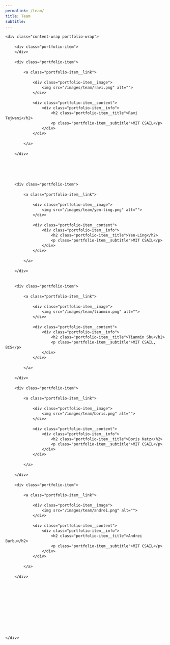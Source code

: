 ```yaml
---
permalink: /team/
title: Team
subtitle: 
---
```




<section class="portfolio">

	<div class="content-wrap portfolio-wrap">

		<div class="portfolio-item">
        </div>

		<div class="portfolio-item">

			<a class="portfolio-item__link">

				<div class="portfolio-item__image">
					<img src="/images/team/ravi.png" alt="">
				</div>

				<div class="portfolio-item__content">
					<div class="portfolio-item__info">
						<h2 class="portfolio-item__title">Ravi Tejwani</h2>
						<p class="portfolio-item__subtitle">MIT CSAIL</p>
					</div>
				</div>

			</a>

		</div>
        
        
        
        
        
        <div class="portfolio-item">

			<a class="portfolio-item__link">

				<div class="portfolio-item__image">
					<img src="/images/team/yen-ling.png" alt="">
				</div>

				<div class="portfolio-item__content">
					<div class="portfolio-item__info">
						<h2 class="portfolio-item__title">Yen-Ling</h2>
						<p class="portfolio-item__subtitle">MIT CSAIL</p>
					</div>
				</div>

			</a>

		</div>
        
        
        <div class="portfolio-item">

			<a class="portfolio-item__link">

				<div class="portfolio-item__image">
					<img src="/images/team/tianmin.png" alt="">
				</div>

				<div class="portfolio-item__content">
					<div class="portfolio-item__info">
						<h2 class="portfolio-item__title">Tianmin Shu</h2>
						<p class="portfolio-item__subtitle">MIT CSAIL, BCS</p>
					</div>
				</div>

			</a>

		</div>
        
        <div class="portfolio-item">

			<a class="portfolio-item__link">

				<div class="portfolio-item__image">
					<img src="/images/team/boris.png" alt="">
				</div>

				<div class="portfolio-item__content">
					<div class="portfolio-item__info">
						<h2 class="portfolio-item__title">Boris Katz</h2>
						<p class="portfolio-item__subtitle">MIT CSAIL</p>
					</div>
				</div>

			</a>

		</div>
        
        <div class="portfolio-item">

			<a class="portfolio-item__link">

				<div class="portfolio-item__image">
					<img src="/images/team/andrei.png" alt="">
				</div>

				<div class="portfolio-item__content">
					<div class="portfolio-item__info">
						<h2 class="portfolio-item__title">Andrei Barbu</h2>
						<p class="portfolio-item__subtitle">MIT CSAIL</p>
					</div>
				</div>

			</a>

		</div>
        
        
        
        
        
        
        
        

		

	</div>

</section>